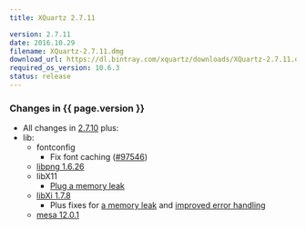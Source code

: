 ```yaml
---
title: XQuartz 2.7.11

version: 2.7.11
date: 2016.10.29
filename: XQuartz-2.7.11.dmg
download_url: https://dl.bintray.com/xquartz/downloads/XQuartz-2.7.11.dmg
required_os_version: 10.6.3
status: release
---
```


### Changes in {{ page.version }} ###
  * All changes in [2.7.10](XQuartz-2.7.10.html) plus:
  * lib:
    * fontconfig
      * Fix font caching ([#97546](https://bugs.freedesktop.org/show_bug.cgi?id=97546))
    * [libpng 1.6.26](https://downloads.sourceforge.net/libpng/libpng16/1.6.26/libpng-1.6.26-README.txt)
    * libX11
      * [Plug a memory leak](https://cgit.freedesktop.org/xorg/lib/libX11/commit/?id=20a3f99eba5001925b8b313da3accb7900eb1927)
    * [libXi 1.7.8](https://lists.x.org/archives/xorg-announce/2016-October/002733.html)
      * Plus fixes for [a memory leak](https://cgit.freedesktop.org/xorg/lib/libXi/commit/?id=7ac03c6c1907a39b5b42b17ad331295b8c85154d) and [improved error handling](https://cgit.freedesktop.org/xorg/lib/libXi/commit/?id=4c5c8d6246debc06a56120cff71bfdf1877884d0)
    * [mesa 12.0.1](http://mesa3d.org/relnotes/12.0.1.html)
